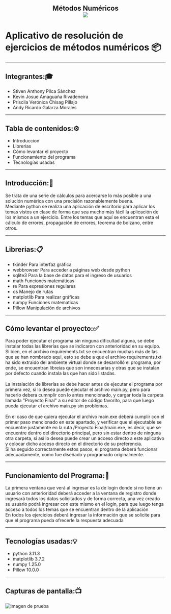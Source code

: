 
<h2><p align="center">  Métodos Numéricos <br>
<img src="https://www.webdevelopersnotes.com/wp-content/uploads/create-a-simple-home-page.png" align="center" />
</p>

# Aplicativo de resolución de ejercicios de métodos numéricos  📦

---
Integrantes:🎓
---
- Stiven Anthony Pilca Sánchez
- Kevin Josue Amaguaña Rivadeneira
- Priscila Verónica Chisag Pillajo
- Andy Ricardo Galarza Morales

---
Tabla de contenidos:⚙️
---
- Introduccion
- Librerias
- Cómo levantar el proyecto
- Funcionamiento del programa
- Tecnologías usadas

---  
Introducción:📖
---  
Se trata de una serie de cálculos para acercarse lo más posible a una solución numérica con una precisión razonablemente buena.<br>
Mediante python se realiza una aplicación de escritorio para aplicar los temas vistos en clase de forma que sea mucho más fácil la aplicación de los mismos a un ejercicio. Entre los temas que aquí se encuentran esta el cálculo de errores, propagación de errores, teorema de bolzano, entre otros.<br>

---  
Librerias:📋
--- 
- tkinder Para interfaz gráfica
- webbrowser Para acceder a páginas web desde python
- sqlite3 Para la base de datos para el ingreso de usuarios
- math Funciones matemáticas
- re Para expresiones regulares
- os Manejo de rutas
- matplotlib Para realizar gráficas
- numpy Funciones matematicas
- Pillow Manipulación de archivos

---
Cómo levantar el proyecto:✅
---
Para poder ejecutar el programa sin ninguna dificultad alguna, se debe instalar todas las librerías que se indicaron con anterioridad en su equipo.<br>Si bien, en el archivo requirements.txt se encuentran muchas más de las que se han nombrado aqui, esto se debe a que el archivo requirements.txt ha sido extraido del ambiente virtual donde se desarrolló el programa, por ende, se encuentran libreías que son innecesarias y otras que se instalan por defecto cuando instala las que han sido listadas.<br><br>
La instalación de librerías se debe hacer antes de ejecutar el programa por primera vez, si lo desea puede ejecutar el archivo main.py, pero para hacerlo debera cumnplir con lo antes mencionado, y cargar toda la carpeta llamada "Proyecto Final" a su editor de código favorito, para que luego pueda ejecutar el archivo main.py sin problemas.<br><br>En el caso de que quiera ejecutar el archivo main.exe deberá cumplir con el primer paso mencionado en este apartado, y verificar que el ejecutable se encuentre justamente en la ruta /Proyecto Final/main.exe, es decir, que se encuentre dentro del directorio principal, pero sin estar dentro de ninguna otra carpeta, si así lo desea puede crear un acceso directo a este aplicativo y colocar dicho acceso directo en el directorio de su preferencia.<br> Si ha seguido correctamente estos pasos, el programa deberá funcionar adecuadamente, como fue diseñado y programado originalmente.

---  
Funcionamiento del Programa:🔧
---
La primera ventana que verá al ingresar es la de login donde si no tiene un usuario con anterioridad deberá acceder a la ventana de registro donde ingresará todos los datos solicitados y de forma correcta, una vez creado su usuario podrá ingresar con este mismo en el login, para que luego tenga acceso a todos los temas que se encuentran dentro de la aplicación<br>
En todos los ejercicios deberá ingresar la información que se solicite para que el programa pueda ofrecerle la respuesta adecuada<br>

---
Tecnologías usadas:💡
---
- python 3.11.3
- matplotlib 3.7.2
- numpy 1.25.0
- Pillow 10.0.0

---
Capturas de pantalla:📺
---

![Imagen de prueba](/resources/math.png)




